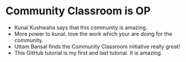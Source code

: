 # Community Classroom is OP

- Kunal Kushwaha says that this community is amazing.
- More power to kunal. love the work which your are doing for the community.
- Uttam Bansal finds the Community Classroom initiative really great!
- This GitHub tutorial is my first and last tutorial. It is amazing.
